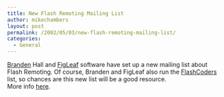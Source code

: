 ```yaml
---
title: New Flash Remoting Mailing List
author: mikechambers
layout: post
permalink: /2002/05/03/new-flash-remoting-mailing-list/
categories:
  - General
---
```



[Branden][1] Hall and [FigLeaf][2] software have set up a new mailing list about Flash Remoting. Of course, Branden and FigLeaf also run the [FlashCoders][3] list, so chances are this new list will be a good resource.  
More info [here][4].

 [1]: http://www.waxpraxis.org
 [2]: http://www.figleaf.com
 [3]: http://chattyfig.figleaf.com
 [4]: http://www.waxpraxis.org/entry_blog-6.html